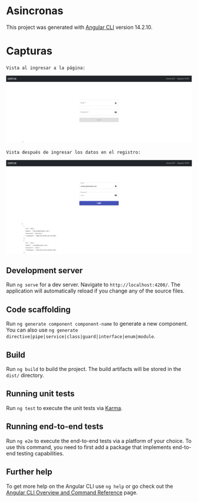 # Asincronas

This project was generated with [Angular CLI](https://github.com/angular/angular-cli) version 14.2.10.

# Capturas

`Vista al ingresar a la página:`

![Al ingresar a la página:](projects\s18-asincrona\src\assets\register-antes.png)

`Vista después de ingresar los datos en el registro:`

![Después de ingresar los datos en el registro:](projects\s18-asincrona\src\assets\register-despues.png)

## Development server

Run `ng serve` for a dev server. Navigate to `http://localhost:4200/`. The application will automatically reload if you change any of the source files.

## Code scaffolding

Run `ng generate component component-name` to generate a new component. You can also use `ng generate directive|pipe|service|class|guard|interface|enum|module`.

## Build

Run `ng build` to build the project. The build artifacts will be stored in the `dist/` directory.

## Running unit tests

Run `ng test` to execute the unit tests via [Karma](https://karma-runner.github.io).

## Running end-to-end tests

Run `ng e2e` to execute the end-to-end tests via a platform of your choice. To use this command, you need to first add a package that implements end-to-end testing capabilities.

## Further help

To get more help on the Angular CLI use `ng help` or go check out the [Angular CLI Overview and Command Reference](https://angular.io/cli) page.
